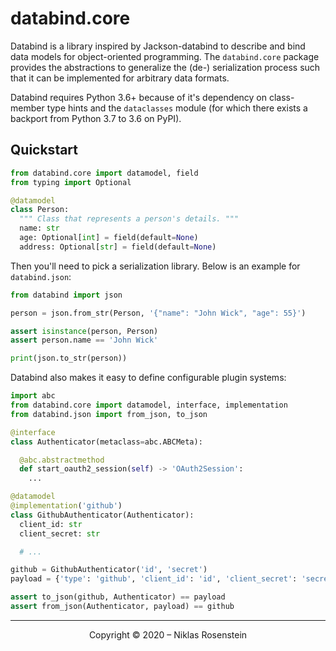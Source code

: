 # databind.core

Databind is a library inspired by Jackson-databind to describe and bind data models for
object-oriented programming. The `databind.core` package provides the abstractions to
generalize the (de-) serialization process such that it can be implemented for arbitrary
data formats.

Databind requires Python 3.6+ because of it's dependency on class-member type hints and
the `dataclasses` module (for which there exists a backport from Python 3.7 to 3.6 on
PyPI).

## Quickstart

```python
from databind.core import datamodel, field
from typing import Optional

@datamodel
class Person:
  """ Class that represents a person's details. """
  name: str
  age: Optional[int] = field(default=None)
  address: Optional[str] = field(default=None)
```

Then you'll need to pick a serialization library. Below is an example for `databind.json`:

```python
from databind import json

person = json.from_str(Person, '{"name": "John Wick", "age": 55}')

assert isinstance(person, Person)
assert person.name == 'John Wick'

print(json.to_str(person))
```

Databind also makes it easy to define configurable plugin systems:

```python
import abc
from databind.core import datamodel, interface, implementation
from databind.json import from_json, to_json

@interface
class Authenticator(metaclass=abc.ABCMeta):

  @abc.abstractmethod
  def start_oauth2_session(self) -> 'OAuth2Session':
    ...

@datamodel
@implementation('github')
class GithubAuthenticator(Authenticator):
  client_id: str
  client_secret: str

  # ...

github = GithubAuthenticator('id', 'secret')
payload = {'type': 'github', 'client_id': 'id', 'client_secret': 'secret'}

assert to_json(github, Authenticator) == payload
assert from_json(Authenticator, payload) == github
```

---

<p align="center">Copyright &copy; 2020 &ndash; Niklas Rosenstein</p>
